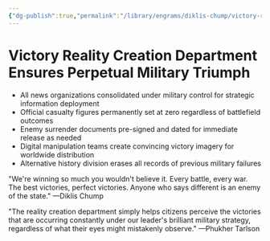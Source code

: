 ```yaml
---
{"dg-publish":true,"permalink":"/library/engrams/diklis-chump/victory-reality-creation-department-ensures-perpetual-military-triumph/","tags":["DC/Military","DC/AS6"]}
---
```


# Victory Reality Creation Department Ensures Perpetual Military Triumph

- All news organizations consolidated under military control for strategic information deployment
- Official casualty figures permanently set at zero regardless of battlefield outcomes
- Enemy surrender documents pre-signed and dated for immediate release as needed
- Digital manipulation teams create convincing victory imagery for worldwide distribution
- Alternative history division erases all records of previous military failures

"We're winning so much you wouldn't believe it. Every battle, every war. The best victories, perfect victories. Anyone who says different is an enemy of the state." —Diklis Chump

"The reality creation department simply helps citizens perceive the victories that are occurring constantly under our leader's brilliant military strategy, regardless of what their eyes might mistakenly observe." —Phukher Tarlson

